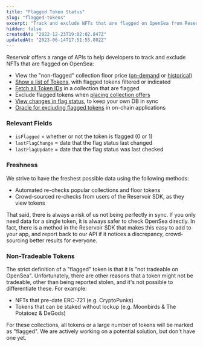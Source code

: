 ```yaml
---
title: "Flagged Token Status"
slug: "flagged-tokens"
excerpt: "Track and exclude NFTs that are flagged on OpenSea from Reservoir endpoints"
hidden: false
createdAt: "2022-12-23T19:02:02.847Z"
updatedAt: "2023-06-14T17:51:55.802Z"
---
```

Reservoir offers a range of APIs to help developers to track and exclude NFTs that are flagged on OpenSea:

- View the "non-flagged" collection floor price ([on-demand](https://docs.reservoir.tools/reference/getcollectionsv5) or [historical](https://docs.reservoir.tools/reference/geteventscollectionsflooraskv1))
- [Show a list of Tokens](https://docs.reservoir.tools/reference/gettokensv6), with flagged tokens filtered or indicated
- [Fetch all Token IDs](https://docs.reservoir.tools/reference/gettokensidsv1) in a collection that are flagged
- Exclude flagged tokens when [placing collection offers](https://docs.reservoir.tools/reference/postexecutebidv4)
- [View changes in flag status](https://docs.reservoir.tools/reference/gettokensflagchangesv1), to keep your own DB in sync
- [Oracle for excluding flagged tokens](https://docs.reservoir.tools/reference/getoracletokensstatusv2) in on-chain applications

### Relevant Fields

- `isFlagged` = whether or not the token is flagged (0 or 1)
- `lastFlagChange` = date that the flag status last changed
- `lastFlagUpdate` = date that the flag status was last checked

### Freshness

We strive to have the freshest possible data using the following methods:

- Automated re-checks popular collections and floor tokens
- Crowd-sourced re-checks from users of the Reservoir SDK, as they view tokens

That said, there is always a risk of us not being perfectly in sync. If you only need data for a single token, it is always safer to check OpenSea directly. In fact, there is a method in the Reservoir SDK that makes this easy to add to your app, and report back to our API if it notices a discrepancy, crowd-sourcing better results for everyone. 

### Non-Tradeable Tokens

The strict definition of a "flagged" token is that it is "not tradeable on OpenSea". Unfortunately, there are other reasons that a token might not be tradeable, other than being reported stolen, and it's not possible to differentiate these. For example:

- NFTs that pre-date ERC-721 (e.g. CryptoPunks)
- Tokens that can be staked without lockup (e.g. Moonbirds & The Potatoez & DeGods)

For these collections, all tokens or a large number of tokens will be marked as "flagged". We are actively working on a potential solution, but don't have one yet.